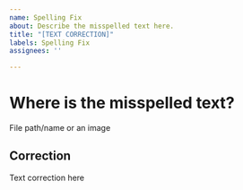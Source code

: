 ```yaml
---
name: Spelling Fix
about: Describe the misspelled text here.
title: "[TEXT CORRECTION]"
labels: Spelling Fix
assignees: ''

---
```


# Where is the misspelled text?

File path/name or an image

## Correction

Text correction here
